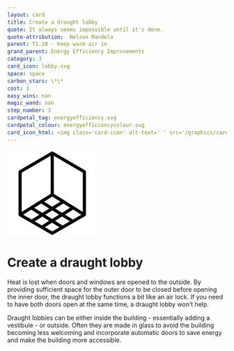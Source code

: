```yaml
---
layout: card
title: Create a draught lobby
quote: It always seems impossible until it's done.
quote-attribution:  Nelson Mandela
parent: T1.10 - Keep warm air in
grand_parent: Energy Efficiency Improvements 
category: 3
card_icon: lobby.svg
space: space
carbon_stars: \*\*
cost: 3
easy_wins: nan
magic_wand: nan
step_number: 3
cardpetal_tag: energyefficiency.svg
cardpetal_colour: energyefficiencycolour.svg
card_icon_html: <img class='card-icon' alt-text=' ' src='/graphics/card_icons/lobby.svg'>
---
```


<img class='card-icon' alt-text=' ' src='/graphics/card_icons/lobby.svg'>
<h1>Create a draught lobby</h1>

<p>Heat is lost when doors and windows are opened to the outside. By providing sufficient space for the outer door to be closed before opening the inner door, the draught lobby functions a bit like an air lock. If you need to have both doors open at the same time, a draught lobby won’t help.</p><p>Draught lobbies can be either inside the building - essentially adding a vestibule - or outside. Often they are made in glass to avoid the building becoming less welcoming and incorporate automatic doors to save energy and make the building more accessible.</p> 

